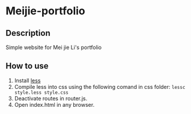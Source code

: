 # Meijie-portfolio
## Description
Simple website for Mei jie Li's portfolio
## How to use
1. Install [less](http://lesscss.org/usage/)
2. Compile less into css using the following comand in css folder: `lessc style.less style.css`
3. Deactivate routes in router.js.
4. Open index.html in any browser.
